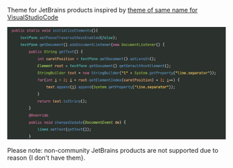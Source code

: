 Theme for JetBrains products inspired by [theme of same name for VisualStudioCode](https://github.com/iwyvi/chinolor)

![](./img/ChinolorDark_Preview_0.png)

Please note: non-community JetBrains products are not supported due to reason {I don't have them}.
